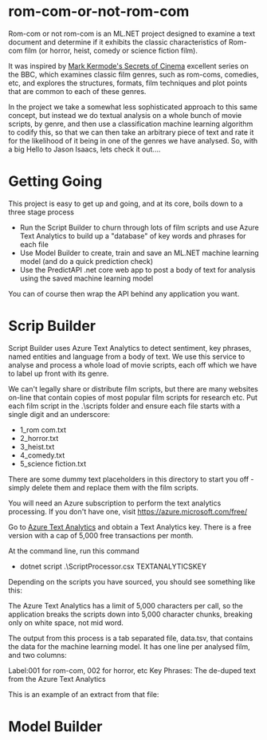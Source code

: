 # rom-com-or-not-rom-com
Rom-com or not rom-com is an ML.NET project designed to examine a text document and determine if it exhibits the classic characteristics of Rom-com film (or horror, heist,  comedy or science fiction film).

It was inspired by [Mark Kermode's Secrets of Cinema](https://www.bbc.co.uk/programmes/b0bbn5pt) excellent series on the BBC, which examines classic film genres, such as rom-coms, comedies, etc, and explores the structures, formats, film techniques and plot points that are common to each of these genres.

In the project we take a somewhat less sophisticated approach to this same concept, but instead we do textual analysis on a whole bunch of movie scripts, by genre, and then use a classification machine learning algorithm to codify this, so that we can then take an arbitrary piece of text and rate it for the likelihood of it being in one of the genres we have analysed. So, with a big Hello to Jason Isaacs, lets check it out....

# Getting Going

This project is easy to get up and going, and at its core, boils down to a three stage process

- Run the Script Builder to churn through lots of film scripts and use Azure  Text Analytics to build up a "database" of key words and phrases for each file
- Use Model Builder to create, train and save an ML.NET machine learning model (and do a quick prediction check) 
- Use the PredictAPI .net core web app to post a body of text for analysis using the saved machine learning model 

You can of course then wrap the API behind any application you want.

# Scrip Builder 

Script Builder uses Azure Text Analytics to detect sentiment, key phrases, named entities and language from a body of text. We use this service to analyse and process a whole load of movie scripts, each off which we have to label up front with its genre.

We can't legally share or distribute film scripts, but there are many websites on-line that contain copies of most  popular film scripts for research etc. Put each film script in the .\scripts folder and ensure each file starts with a single digit and an underscore:

- 1_rom com.txt
- 2_horror.txt
- 3_heist.txt
- 4_comedy.txt
- 5_science fiction.txt

There are some dummy text placeholders in this directory to start you off - simply delete them and replace them with the film scripts.

You will need an Azure subscription to perform the text analytics processing. If you don't have one, visit https://azure.microsoft.com/free/ 

Go to [Azure Text Analytics](https://azure.microsoft.com/en-gb/services/cognitive-services/text-analytics/) and obtain a Text Analytics key. There is a free version with a cap of 5,000 free transactions per month.

At the command line, run this command

- dotnet  script  .\ScriptProcessor.csx  TEXTANALYTICSKEY

Depending on the scripts you have sourced, you should see something  like this:

The  Azure Text Analytics has a limit of 5,000 characters per call, so the application breaks the scripts down into 5,000 character chunks, breaking only on white space, not mid word.

The output from this process is a tab separated file, data.tsv, that contains the data for the machine learning model. It has one line per analysed film, and two columns:

Label:001 for rom-com, 002 for horror, etc
Key Phrases: The de-duped text from the Azure Text Analytics

This is an example of an extract from that file:

# Model Builder
